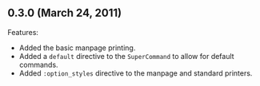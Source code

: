 ## 0.3.0 (March 24, 2011)

Features:

  - Added the basic manpage printing.
  - Added a <code>default</code> directive to the <code>SuperCommand</code> to allow for default commands.
  - Added <code>:option_styles</code> directive to the manpage and standard printers.

